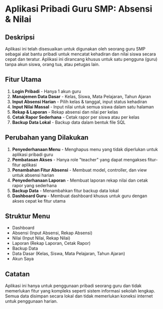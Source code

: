 # Aplikasi Pribadi Guru SMP: Absensi & Nilai

## Deskripsi
Aplikasi ini telah disesuaikan untuk digunakan oleh seorang guru SMP sebagai alat bantu pribadi untuk mencatat kehadiran dan nilai siswa secara cepat dan teratur. Aplikasi ini dirancang khusus untuk satu pengguna (guru) tanpa akun siswa, orang tua, atau petugas lain.

## Fitur Utama
1. **Login Pribadi** - Hanya 1 akun guru
2. **Manajemen Data Dasar** - Kelas, Siswa, Mata Pelajaran, Tahun Ajaran
3. **Input Absensi Harian** - Pilih kelas & tanggal, input status kehadiran
4. **Input Nilai Massal** - Input nilai untuk semua siswa dalam satu halaman
5. **Rekap & Laporan** - Rekap absensi dan nilai per kelas
6. **Cetak Rapor Sederhana** - Cetak rapor per siswa atau per kelas
7. **Backup Data Lokal** - Backup data dalam bentuk file SQL

## Perubahan yang Dilakukan
1. **Penyederhanaan Menu** - Menghapus menu yang tidak diperlukan untuk aplikasi pribadi guru
2. **Pembatasan Akses** - Hanya role "teacher" yang dapat mengakses fitur-fitur aplikasi
3. **Penambahan Fitur Absensi** - Membuat model, controller, dan view untuk absensi harian
4. **Penyederhanaan Laporan** - Membuat laporan rekap nilai dan cetak rapor yang sederhana
5. **Backup Data** - Menambahkan fitur backup data lokal
6. **Dashboard Guru** - Membuat dashboard khusus untuk guru dengan akses cepat ke fitur utama

## Struktur Menu
- Dashboard
- Absensi (Input Absensi, Rekap Absensi)
- Nilai (Input Nilai, Rekap Nilai)
- Laporan (Rekap Laporan, Cetak Rapor)
- Backup Data
- Data Dasar (Kelas, Siswa, Mata Pelajaran, Tahun Ajaran)
- Akun Saya

## Catatan
Aplikasi ini hanya untuk penggunaan pribadi seorang guru dan tidak memerlukan fitur yang kompleks seperti sistem informasi sekolah lengkap. Semua data disimpan secara lokal dan tidak memerlukan koneksi internet untuk penggunaan harian.